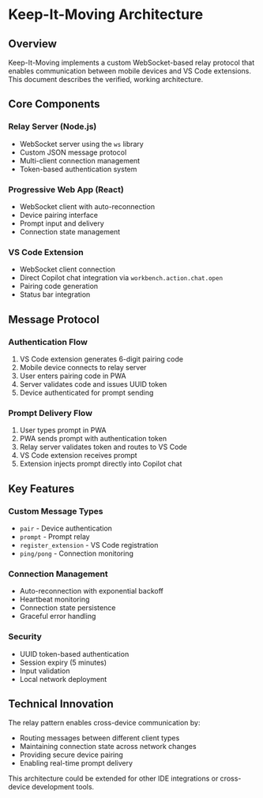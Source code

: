 # Keep-It-Moving Architecture

## Overview

Keep-It-Moving implements a custom WebSocket-based relay protocol that enables communication between mobile devices and VS Code extensions. This document describes the verified, working architecture.

## Core Components

### Relay Server (Node.js)
- WebSocket server using the `ws` library
- Custom JSON message protocol
- Multi-client connection management
- Token-based authentication system

### Progressive Web App (React)
- WebSocket client with auto-reconnection
- Device pairing interface
- Prompt input and delivery
- Connection state management

### VS Code Extension
- WebSocket client connection
- Direct Copilot chat integration via `workbench.action.chat.open`
- Pairing code generation
- Status bar integration

## Message Protocol

### Authentication Flow
1. VS Code extension generates 6-digit pairing code
2. Mobile device connects to relay server
3. User enters pairing code in PWA
4. Server validates code and issues UUID token
5. Device authenticated for prompt sending

### Prompt Delivery Flow
1. User types prompt in PWA
2. PWA sends prompt with authentication token
3. Relay server validates token and routes to VS Code
4. VS Code extension receives prompt
5. Extension injects prompt directly into Copilot chat

## Key Features

### Custom Message Types
- `pair` - Device authentication
- `prompt` - Prompt relay
- `register_extension` - VS Code registration
- `ping/pong` - Connection monitoring

### Connection Management
- Auto-reconnection with exponential backoff
- Heartbeat monitoring
- Connection state persistence
- Graceful error handling

### Security
- UUID token-based authentication
- Session expiry (5 minutes)
- Input validation
- Local network deployment

## Technical Innovation

The relay pattern enables cross-device communication by:
- Routing messages between different client types
- Maintaining connection state across network changes
- Providing secure device pairing
- Enabling real-time prompt delivery

This architecture could be extended for other IDE integrations or cross-device development tools.